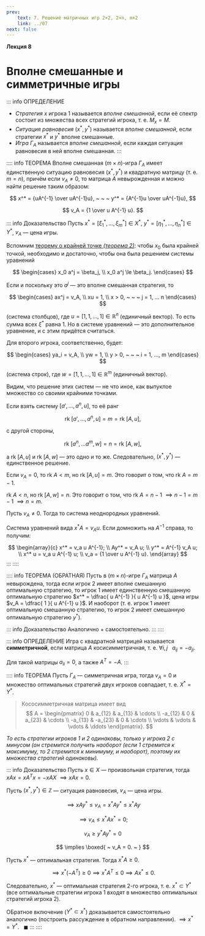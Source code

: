```yaml
---
prev:
    text: 7. Решение матричных игр 2×2, 2×n, m×2
    link: ../07
next: false
---
```


**Лекция 8**

# Вполне смешанные и симметричные игры

::: info ОПРЕДЕЛЕНИЕ
* *Стратегия* $x$ игрока 1 называется *вполне смешанной*, если её спектр состоит из множества всех стратегий игрока, т. е. $M_x = M$.
* *Ситуация равновесия* $(x^*, y^*)$ называется *вполне смешанной*, если стратегии $x^*$ и $y^*$ вполне смешанные.
* *Игра* $\Gamma_A$ называется *вполне смешанной*, если каждая ситуация равновесия в ней вполне смешанная.
:::

:::: info ТЕОРЕМА
Вполне смешанная $(m \times n)$-игра $\Gamma_A$ имеет единственную ситуацию равновесия $(x^*, y^*)$ и квадратную матрицу (т. е. $m = n$), причём если $v_A \ne 0$, то матрица $A$ невырожденная и можно найти решение таким образом:

$$
x^* = {uA^{-1} \over uA^{-1}u}, ~ ~ ~
y^* = {A^{-1}u \over uA^{-1}u},
$$

$$
v_A = {1 \over u A^{-1} u}.
$$

::: info Доказательство
Пусть $x^* = [\xi_1^*, ..., \xi_m^*] \in X^*$, $y^* = [\eta_1^*, ..., \eta_n^*] \in Y^*$, $v_A$ — цена игры.

Вспомним [теорему о крайней точке *(теорема 2)*](../04/): чтобы $x_0$ была крайней точкой, необходимо и достаточно, чтобы она была решением системы уравнений

$$
\begin{cases}
x_0 a^j = \beta_j, \\
x_0 a^j \le \beta_j.
\end{cases}
$$

Если и поскольку это $a^j$ — это вполне смешанная стратегия, то

$$
\begin{cases}
ax^j = v_A, \\
xu = 1, \\
x > 0, ~ ~ ~ j = 1, ... n
\end{cases}
$$

(система столбцов), где $u = [1, 1, ..., 1] \in \mathbb{R}^n$ (единичный вектор). То есть сумма всех $\xi^*$ равна 1. Но в системе уравнений — это дополнительное уравнение, и с этим придётся считаться.

Для второго игрока, соответственно, будет:

$$
\begin{cases}
ya_i = v_A, \\
yw = 1, \\
y > 0, ~ ~ ~ i = 1, ..., m
\end{cases}
$$

(система строк), где $w = [1, 1, ..., 1] \in \mathbb{R}^m$ (единичный вектор).

Видим, что решение этих систем — не что иное, как выпуклое множество со своими крайними точками.

Если взять систему $[a', ..., a^n, u]$, то её ранг

$$
\text{rk} ~ [a', ..., a^n, u] = m = \text{rk} ~ [A, u],
$$

с другой стороны,

$$
\text{rk} ~ [a^n, ... a^m, w] = n = \text{rk} ~ [A, w],
$$

а $\text{rk} ~ [A, u]$ и $\text{rk} ~ [A, w]$ — это одно и то же. Следовательно, $(x^*, y^*)$ — единственное решение.

Если $v_A = 0$, то $\text{rk} ~ A < m$, но $\text{rk} ~ [A, u] = m$. Это говорит о том, что $\text{rk} ~ A = m - 1$.

$\text{rk} ~ A < n$, но $\text{rk} ~ [A, w] = n$. Это говорит о том, что $\text{rk} ~ A = n - 1$ $\implies n - 1 = m - 1$ $\implies n = m.$

Пусть $v_A \ne 0$. Тогда то система неоднородных уравнений.

Система уравнений вида $x^* A = v_A u$. Если домножить на $A^{-1}$ справа, то получим:

$$
\begin{array}{c}
x^* = v_a u A^{-1}; \\
Ay^* = v_A u; \\
y^* = A^{-1} v_A u; \\
x^* u = v_a u A^{-1} u; \\
v_a = {1 \over u A^{-1} u}.
\end{array}
$$
:::
::::

:::: info ТЕОРЕМА (ОБРАТНАЯ)
Пусть в $(m \times n)$-игре $\Gamma_A$ матрица $A$ невырождена, тогда если игрок 2 имеет вполне смешанную оптимальную стратегию, то игрок 1 имеет единственную смешанную оптимальную стратегию $x^* = \dfrac{ u A^{-1} }{ u A^{-1} u }$, цена игры $v_A = \dfrac{ 1 }{ u A^{-1} u }$. И наоборот (т. е. игрок 1 имеет оптимальную смешанную стратегию, то игрок 2 имеет смешанную оптимальную стратегию $y^*$).

::: info Доказательство
Аналогично + самостоятельно.
:::
::::

::: info ОПРЕДЕЛЕНИЕ
Игра с квадратной матрицей называется **симметричной**, если матрица $A$ косисимметричная, т. е. $\forall i, j ~ ~ ~ a_{ij} = -a_{ji}$.

Для такой матрицы $a_{ii} = 0$, а также $A^T = -A$.
:::

:::: info ТЕОРЕМА
Пусть $\Gamma_A$ — симметричная игра, тогда $v_A = 0$ и множество оптимальных стратегий двух игроков совпадает, т. е. $X^* = Y^*$.

> Кососимметричная матрица имеет вид
> $$
> A = \begin{pmatrix}
> 0 & a_{12} & a_{13} & \cdots \\
> -a_{12} & 0 & a_{23} & \cdots \\
> -a_{13} & -a_{23} & 0 & \cdots \\
> \vdots & \vdots & \vdots & \ddots
> \end{pmatrix}.
> $$

*То есть стратегии игроков 1 и 2 одинаковы, только у игрока 2 с минусом (он стремится получить наоборот (если 1 стремится к максимуму, то 2 стремится к минимуму, и наоборот), поэтому их множества стратегий одинаковы).*

::: info Доказательство
Пусть $x \in X$ — произвольная стратегия, тогда $xAx = xA^Tx = -xAX$ $\implies xAx = 0.$

Пусть $(x^*, y^*) \in \mathbb{Z}$ — ситуация равновесия, $v_A$ — цена игры.

$$
\implies xAy^* \le v_A = x^* A y^* \le x^* A y
$$

$$
\implies v_A \le x^* A x^* = 0;
$$

$$
v_A \ge y^* A y^* = 0
$$

$$
\implies \boxed{ ~ v_A = 0. ~ }
$$

Пусть $x^*$ — оптимальная стратегия. Тогда $x^* A \ge 0$.

$$
\implies x^* (-A^T) \ge 0 \implies x^* A^T \le 0 \implies Ax^* \le 0.
$$

Следовательно, $x^*$ — оптимальная стратегия 2-го игрока, т. е. $x^* \subset Y^*$ (все оптимальные стратегии игрока 1 входят в множество оптимальных стратегий игрока 2).

ОБратное включение ($Y^* \subset x^*$) доказывается самостоятельно аналогично (построить рассуждение в обратном направлении). $\implies x^* = Y^*$. $~~\blacksquare$
:::
::::
